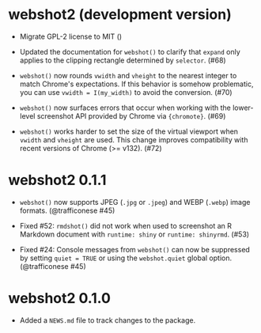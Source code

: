 # webshot2 (development version)

* Migrate GPL-2 license to MIT ()

* Updated the documentation for `webshot()` to clarify that `expand` only applies to the clipping rectangle determined by `selector`. (#68)

* `webshot()` now rounds `vwidth` and `vheight` to the nearest integer to match Chrome's expectations. If this behavior is somehow problematic, you can use `vwidth = I(my_width)` to avoid the conversion. (#70)

* `webshot()` now surfaces errors that occur when working with the lower-level screenshot API provided by Chrome via `{chromote}`. (#69)

* `webshot()` works harder to set the size of the virtual viewport when `vwidth` and `vheight` are used. This change improves compatibility with recent versions of Chrome (>= v132). (#72)

# webshot2 0.1.1

* `webshot()` now supports JPEG (`.jpg` or `.jpeg`) and WEBP (`.webp`) image formats. (@trafficonese #45)

* Fixed #52: `rmdshot()` did not work when used to screenshot an R Markdown document with `runtime: shiny` or `runtime: shinyrmd`. (#53)

* Fixed #24: Console messages from `webshot()` can now be suppressed by setting `quiet = TRUE` or using the `webshot.quiet` global option. (@trafficonese #45)

# webshot2 0.1.0

* Added a `NEWS.md` file to track changes to the package.

